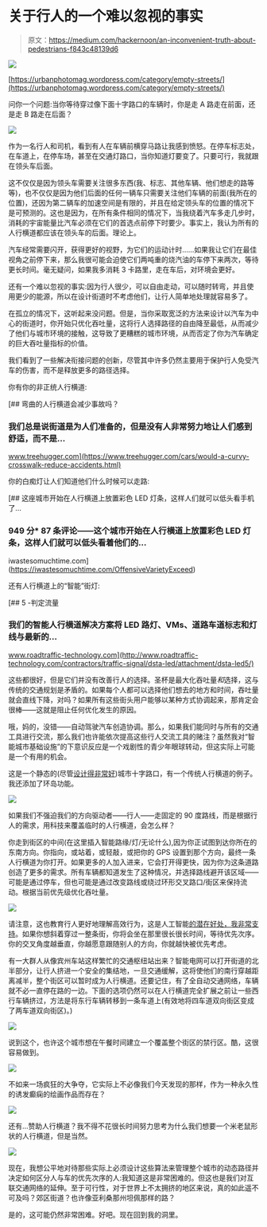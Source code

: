 # 关于行人的一个难以忽视的事实

> 原文：<https://medium.com/hackernoon/an-inconvenient-truth-about-pedestrians-f843c48139d6>

![](img/bb11c84067bd54d08bdbdfb7b02b9dba.png)

[https://urbanphotomag.wordpress.com/category/empty-streets/](https://urbanphotomag.wordpress.com/category/empty-streets/)

问你一个问题:当你等待穿过像下面十字路口的车辆时，你是走 A 路走在前面，还是走 B 路走在后面？

![](img/c1c5498ad6e623d7ba79761e30f11da0.png)

作为一名行人和司机，看到有人在车辆前横穿马路让我感到愤怒。在停车标志处，在车道上，在停车场，甚至在交通灯路口，当你知道灯要变了。只要可行，我就跟在领头车后面。

这不仅仅是因为领头车需要关注很多东西(我、标志、其他车辆、他们想走的路等等)，也不仅仅是因为他们后面的任何一辆车只需要关注他们车辆的前面(我所在的位置)，还因为第二辆车的加速空间是有限的，并且在给定领头车的位置的情况下是可预测的。这也是因为，在所有条件相同的情况下，当我绕着汽车多走几步时，消耗的宇宙能量比汽车必须在它们的首选点前停下时要少。事实上，我认为所有的人行横道都应该在领头车的后面。理论上。

汽车经常需要闪开，获得更好的视野，为它们的运动计时……如果我让它们在最佳视角之前停下来，那么我很可能会迫使它们两吨重的烧汽油的车停下来两次，等待更长时间。毫无疑问，如果我多消耗 3 卡路里，走在车后，对环境会更好。

还有一个难以忽视的事实:因为行人很少，可以自由走动，可以随时转弯，并且使用更少的能源，所以在设计街道时不考虑他们，让行人简单地处理就容易多了。

在孤立的情况下，这听起来没问题。但是，当你采取宽泛的方法来设计以汽车为中心的街道时，你开始只优化吞吐量，这将行人选择路径的自由降至最低，从而减少了他们与城市环境的接触，这导致了更糟糕的城市环境，从而否定了你为汽车确定的巨大吞吐量指标的价值。

我们看到了一些解决衔接问题的创新，尽管其中许多仍然主要用于保护行人免受汽车的伤害，而不是释放更多的路径选择。

你有你的非正统人行横道:

[](https://www.treehugger.com/cars/would-a-curvy-crosswalk-reduce-accidents.html) [## 弯曲的人行横道会减少事故吗？

### 我们总是说街道是为人们准备的，但是没有人非常努力地让人们感到舒适，而不是…

www.treehugger.com](https://www.treehugger.com/cars/would-a-curvy-crosswalk-reduce-accidents.html) 

你的白痴灯让人们知道他们什么时候可以走路:

[](https://iwastesomuchtime.com/OffensiveVarietyExceed) [## 这座城市开始在人行横道上放置彩色 LED 灯条，这样人们就可以低头看手机了…

### 949 分* 87 条评论——这个城市开始在人行横道上放置彩色 LED 灯条，这样人们就可以低头看着他们的…

iwastesomuchtime.com](https://iwastesomuchtime.com/OffensiveVarietyExceed) 

还有人行横道上的“智能”街灯:

[](http://www.roadtraffic-technology.com/contractors/traffic-signal/dsta-led/attachment/dsta-led5/) [## 5 -判定流量

### 我们的智能人行横道解决方案将 LED 路灯、VMs、道路车道标志和灯线与最新的…

www.roadtraffic-technology.com](http://www.roadtraffic-technology.com/contractors/traffic-signal/dsta-led/attachment/dsta-led5/) 

这些都很好，但是它们并没有改善行人的选择。圣杯是最大化吞吐量*和*选择，这与传统的交通规划是矛盾的。如果每个人都可以选择他们想去的地方和时间，吞吐量就会直线下降，对吗？如果所有这些街头用户能够以某种方式协调起来，那肯定会很棒——这就是阻止任何优化发生的原因。

哦，妈的，没错——自动驾驶汽车创造协调。那么，如果我们能同时与所有的交通工具进行交流，那么我们也许能依次提高这些行人交流工具的赌注？虽然我对“智能城市基础设施”的下意识反应是一个戏剧性的青少年眼球转动，但这实际上可能是一个有用的机会。

这是一个静态的(尽管[设计得非常好](https://vimeo.com/86721046))城市十字路口，有一个传统人行横道的例子。我还添加了环岛功能。

![](img/6b3a6f951023b4cd83aadf3c7cca889c.png)

如果我们不强迫我们的方向驱动者——行人——走固定的 90 度路线，而是根据行人的需求，用科技来覆盖临时的人行横道，会怎么样？

你走到街区的中间(在这里插入智能路缘/灯/无论什么),因为你正试图到达你所在的东南方向。你指向，或站着，或轻敲，或把你的 GPS 设置到那个方向，最终一条人行横道为你打开。如果更多的人加入进来，它会打开得更快，因为你为这条道路创造了更多的需求。所有车辆都知道发生了这种情况，并选择路线避开该区域——可能是通过停车，但也可能是通过改变路线或绕过环形交叉路口/街区来保持流动。根据当前优先级优化吞吐量。

![](img/bd2ba94bba64480317470226d3e7aaf8.png)

请注意，这也教育行人更好地理解高效行为，这是人工智能[的潜在好处，我非常支持](/@mitchturck/self-driving-cars-and-sound-cannons-an-indecent-proposal-43ebf99fafc)。如果你想斜着穿过一整条街，你将会坐在那里很长很长时间，等待优先次序。你的交叉角度越垂直，你越愿意跟随别人的方向，你就越快被优先考虑。

有一大群人从像宾州车站这样繁忙的交通枢纽站出来？智能电网可以打开街道的北半部分，让行人挤进一个安全的集结地，一旦交通缓解，这将使他们的南行穿越距离减半，整个街区可以暂时成为人行横道。还要记住，有了全自动交通网络，车辆就不必一直停在路的一边。下面的选项仍然可以在人行横道完全扩展之前让一些西行车辆挤过，方法是将东行车辆转移到一条车道上(有效地将四车道双向街区变成了两车道双向街区)。)

![](img/245a841c4c023103a8151ab6e17fc0b1.png)

说到这个，也许这个城市想在午餐时间建立一个覆盖整个街区的禁行区。酷，这很容易做到。

![](img/fdf7542449000694f683f8304b8dbdfe.png)

不如来一场疯狂的大争夺，它实际上不必像我们今天发现的那样，作为一种永久性的诱发癫痫的绘画作品而存在？

![](img/c9f79c677fc49eb60b2a7656e0765904.png)

还有…赞助人行横道？我不得不花很长时间努力思考为什么我们想要一个米老鼠形状的人行横道，但是当然。

![](img/95abc0e50be4294522738b7addc94852.png)

现在，我想公平地对待那些实际上必须设计这些算法来管理整个城市的动态路径并决定如何区分人与车的优先次序的人:我知道这是非常困难的。但这也是我们对互联交通网络的延伸。至于可行性，对于世界上不太拥挤的地区来说，真的如此遥不可及吗？郊区街道？也许像亚利桑那州坦佩那样的路？

是的，这可能仍然非常困难。好吧。现在回到我的洞里。